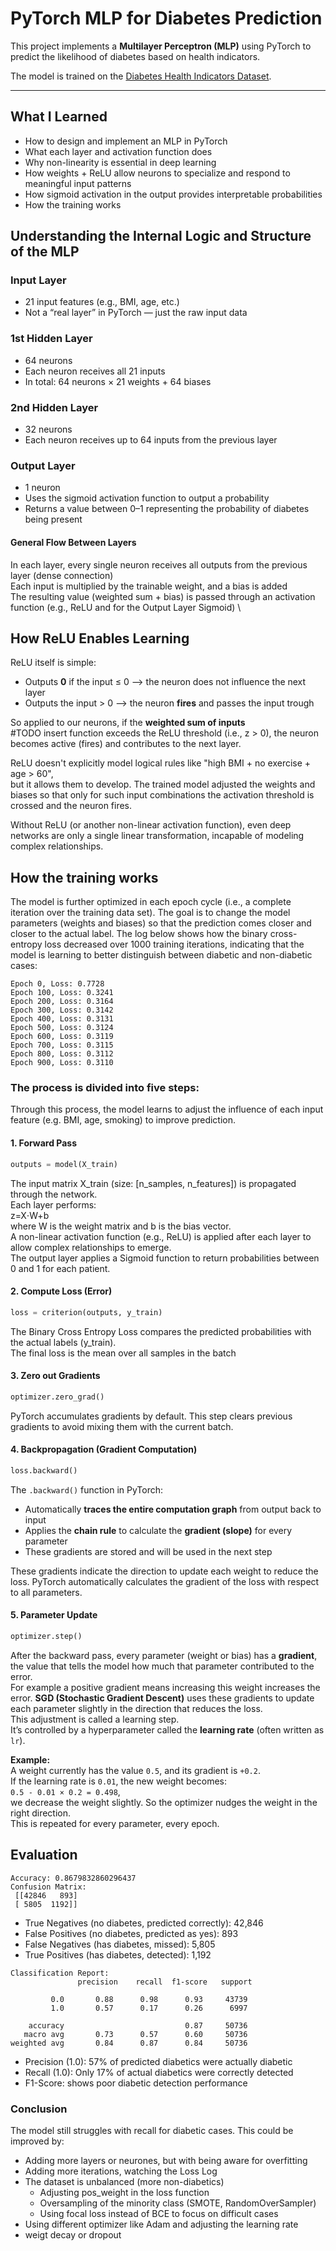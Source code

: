 # PyTorch MLP for Diabetes Prediction

This project implements a **Multilayer Perceptron (MLP)** using PyTorch to predict the likelihood of diabetes based on health indicators.

The model is trained on the [Diabetes Health Indicators Dataset](https://www.kaggle.com/datasets/alexteboul/diabetes-health-indicators-dataset).

---
## What I Learned

- How to design and implement an MLP in PyTorch
- What each layer and activation function does
- Why non-linearity is essential in deep learning
- How weights + ReLU allow neurons to specialize and respond to meaningful input patterns
- How sigmoid activation in the output provides interpretable probabilities
- How the training works

## Understanding the Internal Logic and Structure of the MLP
### Input Layer
- 21 input features (e.g., BMI, age, etc.)
- Not a “real layer” in PyTorch — just the raw input data

### 1st Hidden Layer
- 64 neurons
- Each neuron receives all 21 inputs
- In total: 64 neurons × 21 weights + 64 biases

### 2nd Hidden Layer
- 32 neurons
- Each neuron receives up to 64 inputs from the previous layer

### Output Layer
- 1 neuron
- Uses the sigmoid activation function to output a probability
- Returns a value between 0–1 representing the probability of diabetes being present

#### General Flow Between Layers
In each layer, every single neuron receives all outputs from the previous layer (dense connection) \
Each input is multiplied by the trainable weight, and a bias is added \
The resulting value (weighted sum + bias) is passed through an activation function (e.g., ReLU and for the Output Layer Sigmoid) \

## How ReLU Enables Learning
ReLU itself is simple:

- Outputs **0** if the input ≤ 0 --> the neuron does not influence the next layer  
- Outputs the input > 0 --> the neuron **fires** and passes the input trough

So applied to our neurons, if the **weighted sum of inputs**  
#TODO insert function 
exceeds the ReLU threshold (i.e., z > 0), the neuron becomes active (fires) and contributes to the next layer.

ReLU doesn't explicitly model logical rules like "high BMI + no exercise + age > 60",  
but it allows them to develop. 
The trained model adjusted the weights and biases so that only for such input combinations the activation threshold is crossed and the neuron fires.

Without ReLU (or another non-linear activation function), even deep networks are only a single linear transformation, incapable of modeling complex relationships.

## How the training works
The model is further optimized in each epoch cycle (i.e., a complete iteration over the training data set). The goal is to change the model parameters (weights and biases) so that the prediction comes closer and closer to the actual label.
The log below shows how the binary cross-entropy loss decreased over 1000 training iterations,
indicating that the model is learning to better distinguish between diabetic and non-diabetic cases:

```text
Epoch 0, Loss: 0.7728
Epoch 100, Loss: 0.3241
Epoch 200, Loss: 0.3164
Epoch 300, Loss: 0.3142
Epoch 400, Loss: 0.3131
Epoch 500, Loss: 0.3124
Epoch 600, Loss: 0.3119
Epoch 700, Loss: 0.3115
Epoch 800, Loss: 0.3112
Epoch 900, Loss: 0.3110
```

### The process is divided into five steps:
Through this process, the model learns to adjust the influence of each input feature (e.g. BMI, age, smoking) to improve prediction.

#### 1. Forward Pass
```python
outputs = model(X_train)
```

The input matrix X_train (size: [n_samples, n_features]) is propagated through the network. \
Each layer performs: \
z=X⋅W+b \
where W is the weight matrix and b is the bias vector.\
A non-linear activation function (e.g., ReLU) is applied after each layer to allow complex relationships to emerge. \
The output layer applies a Sigmoid function to return probabilities between 0 and 1 for each patient.

#### 2. Compute Loss (Error)
```python
loss = criterion(outputs, y_train)
```
The Binary Cross Entropy Loss compares the predicted probabilities with the actual labels (y_train). \
The final loss is the mean over all samples in the batch

#### 3. Zero out Gradients
```python
optimizer.zero_grad()
```
PyTorch accumulates gradients by default.
This step clears previous gradients to avoid mixing them with the current batch.

#### 4. Backpropagation (Gradient Computation)
```python
loss.backward()
```
The `.backward()` function in PyTorch:
  - Automatically **traces the entire computation graph** from output back to input
  - Applies the **chain rule** to calculate the **gradient (slope)** for every parameter
  - These gradients are stored and will be used in the next step
 
These gradients indicate the direction to update each weight to reduce the loss.
PyTorch automatically calculates the gradient of the loss with respect to all parameters.

#### 5. Parameter Update
```python
optimizer.step()
```
After the backward pass, every parameter (weight or bias) has a **gradient**, the value that tells the model how much that parameter contributed to the error. \
For example a positive gradient means increasing this weight increases the error.
**SGD (Stochastic Gradient Descent)** uses these gradients to update each parameter slightly in the direction that reduces the loss. \
This adjustment is called a learning step.  
It’s controlled by a hyperparameter called the **learning rate** (often written as `lr`). 

**Example:** \
A weight currently has the value `0.5`, and its gradient is `+0.2`. \
If the learning rate is `0.01`, the new weight becomes: \
`0.5 - 0.01 × 0.2 = 0.498`, \
we decrease the weight slightly. So the optimizer nudges the weight in the right direction.  \
This is repeated for every parameter, every epoch.

## Evaluation
```text
Accuracy: 0.8679832860296437
Confusion Matrix:
 [[42846   893]
 [ 5805  1192]]
```
- True Negatives (no diabetes, predicted correctly): 42,846
- False Positives (no diabetes, predicted as yes): 893
- False Negatives (has diabetes, missed): 5,805
- True Positives (has diabetes, detected): 1,192

```text
Classification Report:
               precision    recall  f1-score   support

         0.0       0.88      0.98      0.93     43739
         1.0       0.57      0.17      0.26      6997

    accuracy                           0.87     50736
   macro avg       0.73      0.57      0.60     50736
weighted avg       0.84      0.87      0.84     50736
```
- Precision (1.0): 57% of predicted diabetics were actually diabetic
- Recall (1.0): Only 17% of actual diabetics were correctly detected
- F1-Score: shows poor diabetic detection performance

### Conclusion
The model still struggles with recall for diabetic cases. This could be improved by:
- Adding more layers or neurones, but with being aware for overfitting
- Adding more iterations, watching the Loss Log
- The dataset is unbalanced (more non-diabetics)
   - Adjusting pos_weight in the loss function
   - Oversampling of the minority class (SMOTE, RandomOverSampler)
   - Using focal loss instead of BCE to focus on difficult cases
- Using different optimizer like Adam and adjusting the learning rate
- weigt decay or dropout
